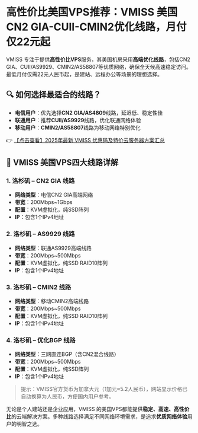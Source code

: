 # 高性价比美国VPS推荐：VMISS 美国CN2 GIA-CUII-CMIN2优化线路，月付仅22元起

VMISS 专注于提供**高性价比VPS**服务，其美国机房采用**高端优化线路**，包括CN2 GIA、CUII/AS9929、CMIN2/AS58807等优质网络，确保全天候高速稳定访问。最低月付仅需22元人民币起，是建站、远程办公等场景的理想选择。

## 🔍 如何选择最适合的线路？
- **电信用户**：优先选择**CN2 GIA/AS4809**线路，延迟低、稳定性佳
- **联通用户**：推荐**CUII/AS9929**线路，优化联通网络体验
- **移动用户**：**CMIN2/AS58807**线路为移动网络特别优化

👉 [【点击查看】2025年最新 VMISS 优惠码及特价云服务器方案汇总](https://bit.ly/Vmiss)

## 🚀 VMISS 美国VPS四大线路详解

### 1. 洛杉矶 – CN2 GIA 线路
- **网络类型**：电信CN2 GIA高端网络
- **带宽**：200Mbps~1Gbps
- **配置**：KVM虚拟化，纯SSD阵列
- **IP**：包含1个IPv4地址

### 2. 洛杉矶 – AS9929 线路
- **网络类型**：联通AS9929高端线路
- **带宽**：200Mbps~500Mbps
- **配置**：KVM虚拟化，纯SSD RAID10阵列
- **IP**：包含1个IPv4地址

### 3. 洛杉矶 – CMIN2 线路
- **网络类型**：移动CMIN2高端线路
- **带宽**：200Mbps~500Mbps
- **配置**：KVM虚拟化，纯SSD RAID10阵列
- **IP**：包含1个IPv4地址

### 4. 洛杉矶 – 优化BGP 线路
- **网络类型**：三网直连BGP（含CN2混合线路）
- **带宽**：200Mbps~500Mbps
- **配置**：KVM虚拟化，纯SSD阵列
- **IP**：包含1个IPv4地址

> 提示：VMISS官方货币为加拿大元（1加元≈5.2人民币），网站显示价格已自动换算为人民币，方便国内用户参考。

无论是个人建站还是企业应用，VMISS 的美国VPS都能提供**稳定、高速、高性价比**的云端解决方案。多种线路选择满足不同网络环境需求，是追求**优质网络体验**用户的明智之选。